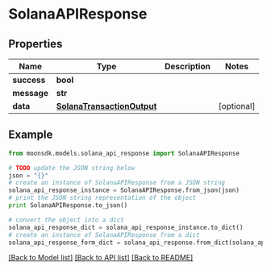 # SolanaAPIResponse


## Properties

Name | Type | Description | Notes
------------ | ------------- | ------------- | -------------
**success** | **bool** |  | 
**message** | **str** |  | 
**data** | [**SolanaTransactionOutput**](SolanaTransactionOutput.md) |  | [optional] 

## Example

```python
from moonsdk.models.solana_api_response import SolanaAPIResponse

# TODO update the JSON string below
json = "{}"
# create an instance of SolanaAPIResponse from a JSON string
solana_api_response_instance = SolanaAPIResponse.from_json(json)
# print the JSON string representation of the object
print SolanaAPIResponse.to_json()

# convert the object into a dict
solana_api_response_dict = solana_api_response_instance.to_dict()
# create an instance of SolanaAPIResponse from a dict
solana_api_response_form_dict = solana_api_response.from_dict(solana_api_response_dict)
```
[[Back to Model list]](../README.md#documentation-for-models) [[Back to API list]](../README.md#documentation-for-api-endpoints) [[Back to README]](../README.md)


